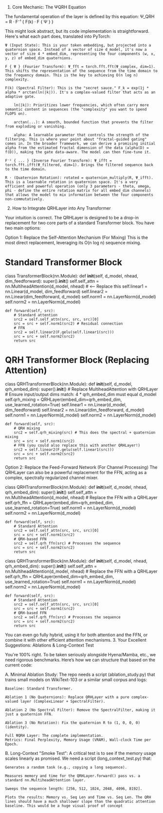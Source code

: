 1. Core Mechanic: The ΨQRH Equation

The fundamental operation of the layer is defined by this equation:
Ψ_QRH = R · F⁻¹ { F(k) · F { Ψ } }

This might look abstract, but its code implementation is straightforward. Here's what each part does, translated into PyTorch:

    Ψ (Input State): This is your token embedding, but projected into a quaternion space. Instead of a vector of size d_model, it's now a vector of size 4 * embed_dim, representing the four components (w, x, y, z) of embed_dim quaternions.

    F { Ψ } (Fourier Transform): Ψ_fft = torch.fft.fft(Ψ_complex, dim=1). This shifts the representation of the sequence from the time domain to the frequency domain. This is the key to achieving O(n log n) complexity.

    F(k) (Spectral Filter): This is the "secret sauce." F_k = exp(1j * alpha * arctan(ln(|k|)). It's a complex-valued filter that acts as an adaptive gate.

        ln(|k|): Prioritizes lower frequencies, which often carry more semantic content in sequences (the "complexity" you want to spend FLOPS on).

        arctan(...): A smooth, bounded function that prevents the filter from exploding or vanishing.

        alpha: A learnable parameter that controls the strength of the filtering. This is where your point about "fractal-guided gating" comes in. In the broader framework, we can derive a promising initial alpha from the estimated fractal dimension of the data (alpha(D) = f(D)), making the gate data-aware. The model can then fine-tune it.

    F⁻¹ { ... } (Inverse Fourier Transform): Ψ_ifft = torch.fft.ifft(Ψ_filtered, dim=1). Brings the filtered sequence back to the time domain.

    R · (Quaternion Rotation): rotated = quaternion_multiply(R, Ψ_ifft). This is a learnable rotation in quaternion space. It's a very efficient and powerful operation (only 3 parameters - theta, omega, phi - define the entire rotation matrix for all embed_dim channels) that allows the model to mix information between the four components non-commutatively.

2. How to Integrate QRHLayer into Any Transformer

Your intuition is correct. The QRHLayer is designed to be a drop-in replacement for two core parts of a standard Transformer block. You have two main options:

Option 1: Replace the Self-Attention Mechanism (For Mixing)
This is the most direct replacement, leveraging its O(n log n) sequence mixing.


# Standard Transformer Block
class TransformerBlock(nn.Module):
    def __init__(self, d_model, nhead, dim_feedforward):
        super().__init__()
        self.self_attn = nn.MultiheadAttention(d_model, nhead) # <-- Replace this
        self.linear1 = nn.Linear(d_model, dim_feedforward)
        self.linear2 = nn.Linear(dim_feedforward, d_model)
        self.norm1 = nn.LayerNorm(d_model)
        self.norm2 = nn.LayerNorm(d_model)

    def forward(self, src):
        # Standard attention
        src2 = self.self_attn(src, src, src)[0]
        src = src + self.norm1(src2) # Residual connection
        # FFN
        src2 = self.linear2(F.gelu(self.linear1(src)))
        src = src + self.norm2(src2)
        return src

# QRH Transformer Block (Replacing Attention)
class QRHTransformerBlock(nn.Module):
    def __init__(self, d_model, qrh_embed_dim):
        super().__init__()
        # Replace MultiheadAttention with QRHLayer
        # Ensure input/output dims match: 4 * qrh_embed_dim must equal d_model
        self.qrh_mixing = QRHLayer(embed_dim=qrh_embed_dim, use_learned_rotation=True)
        self.linear1 = nn.Linear(d_model, dim_feedforward)
        self.linear2 = nn.Linear(dim_feedforward, d_model)
        self.norm1 = nn.LayerNorm(d_model)
        self.norm2 = nn.LayerNorm(d_model)

    def forward(self, src):
        # QRH mixing
        src2 = self.qrh_mixing(src) # This does the spectral + quaternion mixing
        src = src + self.norm1(src2)
        # FFN (you could also replace this with another QRHLayer!)
        src2 = self.linear2(F.gelu(self.linear1(src)))
        src = src + self.norm2(src2)
        return src



Option 2: Replace the Feed-Forward Network (For Channel Processing)
The QRHLayer can also be a powerful replacement for the FFN, acting as a complex, spectrally regularized channel mixer.

class QRHTransformerBlock(nn.Module):
    def __init__(self, d_model, nhead, qrh_embed_dim):
        super().__init__()
        self.self_attn = nn.MultiheadAttention(d_model, nhead)
        # Replace the FFN with a QRHLayer
        self.qrh_ffn = QRHLayer(embed_dim=qrh_embed_dim, use_learned_rotation=True)
        self.norm1 = nn.LayerNorm(d_model)
        self.norm2 = nn.LayerNorm(d_model)

    def forward(self, src):
        # Standard Attention
        src2 = self.self_attn(src, src, src)[0]
        src = src + self.norm1(src2)
        # QRH-based FFN
        src2 = self.qrh_ffn(src) # Processes the sequence
        src = src + self.norm2(src2)
        return src

 class QRHTransformerBlock(nn.Module):
    def __init__(self, d_model, nhead, qrh_embed_dim):
        super().__init__()
        self.self_attn = nn.MultiheadAttention(d_model, nhead)
        # Replace the FFN with a QRHLayer
        self.qrh_ffn = QRHLayer(embed_dim=qrh_embed_dim, use_learned_rotation=True)
        self.norm1 = nn.LayerNorm(d_model)
        self.norm2 = nn.LayerNorm(d_model)

    def forward(self, src):
        # Standard Attention
        src2 = self.self_attn(src, src, src)[0]
        src = src + self.norm1(src2)
        # QRH-based FFN
        src2 = self.qrh_ffn(src) # Processes the sequence
        src = src + self.norm2(src2)
        return src

You can even go fully hybrid, using it for both attention and the FFN, or combine it with other efficient attention mechanisms.
3. Your Excellent Suggestions: Ablations & Long-Context Test

You're 100% right. To be taken seriously alongside Hyena/Mamba, etc., we need rigorous benchmarks. Here’s how we can structure that based on the current code:

A. Minimal Ablation Study:
The repo needs a script (ablation_study.py) that trains small models on WikiText-103 or a similar small corpus and logs:

    Baseline: Standard Transformer.

    Ablation 1 (No Quaternions): Replace QRHLayer with a pure complex-valued layer (ComplexLinear + SpectralFilter).

    Ablation 2 (No Spectral Filter): Remove the SpectralFilter, making it just a quaternion FFN.

    Ablation 3 (No Rotation): Fix the quaternion R to (1, 0, 0, 0) (identity).

    Full ΨQRH Layer: The complete implementation.
    Metrics: Final Perplexity, Memory Usage (VRAM), Wall-clock Time per Epoch.

B. Long-Context "Smoke Test":
A critical test is to see if the memory usage scales linearly as promised. We need a script (long_context_test.py) that:

    Generates a random task (e.g., copying a long sequence).

    Measures memory and time for the QRHLayer.forward() pass vs. a standard nn.MultiheadAttention layer.

    Sweeps the sequence length: [256, 512, 1024, 2048, 4096, 8192].

    Plots the results: Memory vs. Seq Len and Time vs. Seq Len. The QRH lines should have a much shallower slope than the quadratic attention baseline. This would be a huge visual proof of concept       